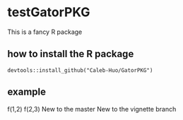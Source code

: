 # testGatorPKG
This is a fancy R package

## how to install the R package
```
devtools::install_github("Caleb-Huo/GatorPKG")
```

## example
f(1,2)
f(2,3)
New to the master
New to the vignette branch
